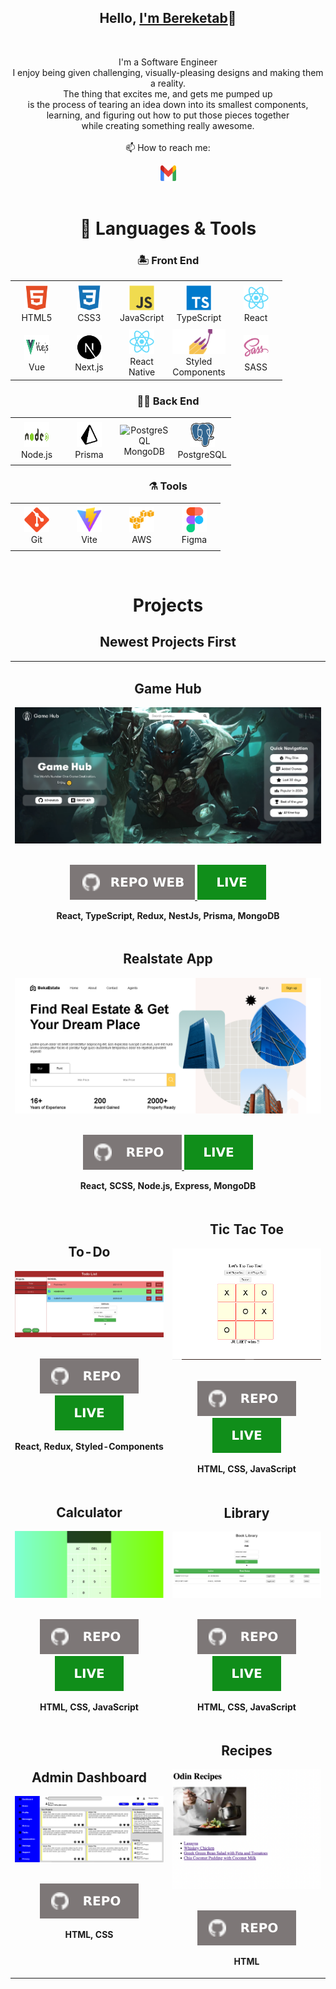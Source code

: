 <h2 align="center">Hello, <a href="https://github.com/b3reketab" 
  title="Profile">I'm Bereketab</a>👋</h2>
<br>
<p align="center">
  I'm a Software Engineer<br>
  I enjoy being given challenging, visually-pleasing designs and making them a reality. <br>
  The thing that excites me, and gets me pumped up <br>
  is the process of tearing an idea down into its smallest components, <br> 
  learning, and figuring out how to put those pieces together<br>
  while creating something really awesome.
 <br>
 <br>
  📫 How to reach me:
</p>

<div align='center'>
  <a href="mailto: didyshen.oleksandr@gmail.com"> 
    <img src="icons/gmail.svg" alt="Gmail" height="25" width='25' />
  </a>
</div>
<br>

<h1 align="center">🚀 Languages & Tools</h1>

<h3 align='center'>🏝️ Front End</h3>

<table align="center">
  <tr>
    <td align="center" height="70" width="70">
      <img src="icons/html5.svg" alt="HTML" width="40" height="40"/>
      <br/>HTML5
    </td>
    <td align="center" height="70" width="70">
      <img src="icons/css3.svg" alt="CSS3" width="40" height="40"/>
      <br/>CSS3
    </td>
    <td align="center" height="70" width="70">
      <img src="icons/javascript.svg" alt="JavaScript" width="40" height="40"/>
      <br/>JavaScript
    </td>
    <td align="center" height="70" width="70">
      <img src="icons/typescript.svg" alt="TypeScript" width="40" height="40"/>
      <br/>TypeScript
    </td>
    <td align="center" height="70" width="70">
      <img src="icons/react.svg" alt="React" width="40" height="40"/>
      <br/>React
    </td>
  </tr>
  <tr>
    <td align="center" height="70" width="70">
      <img src="icons/vuejs-ar21.svg" alt="Redux" width="40" height="40"/>
      <br/>Vue
    </td>
    <td align="center" height="70" width="70">
      <img src="icons/next.svg" alt="React" width="40" height="40"/>
      <br/>Next.js
    </td>
    <td align="center" height="70" width="70">
      <img src="icons/react.svg" alt="React" width="40" height="40"/>
      <br/>React Native
    </td>
    <td align="center" height="70" width="70">
      <img src="icons/styled-components.svg" alt="Styled Components" height="40"/>
      <br/>Styled Components
    </td>
    <td align="center" height="70" width="70">
      <img src="icons/sass.svg" alt="SASS" width="40" height="40"/>
      <br/>SASS
    </td>
  </tr>
</table>

<h3 align='center'>👷🏻 Back End</h3>

<table align="center">
  <tr>
    <td align="center" height="70" width="70">
      <img src="icons/nodejs-ar21.svg" alt="Nest.js" width="40" height="40"/>
      <br/>Node.js
    </td>
    <td align="center" height="70" width="70">
      <img src="icons/prisma.svg" alt="Prisma" width="40" height="40"/>
      <br/>Prisma
    </td>
        <td align="center" height="70" width="70">
      <img src="icons/mongodb-a21.svg" alt="PostgreSQL" width="40" height="40"/>
      <br/>MongoDB
    </td>
    <td align="center" height="70" width="70">
      <img src="icons/postgres.svg" alt="PostgreSQL" width="40" height="40"/>
      <br/>PostgreSQL
    </td>
  </tr>
</table>

<h3 align='center'>⚗️ Tools</h3>

<table align="center">
  <tr>
    <td align="center" height="70" width="70">
      <img src="icons/git.svg" alt="Git" width="40" height="40"/>
      <br/>Git
    </td>
    <td align="center" height="70" width="70">
      <img src="icons/vite.svg" alt="Vite" width="40" height="40"/>
      <br/>Vite
    </td>
    <td align="center" height="70" width="70">
      <img src="icons/aws.svg" alt="GitLab" width="40" height="40"/>
      <br/>AWS
    </td>
    <td align="center" height="70" width="70">
      <img src="icons/figma.svg" alt="Figma" width="40" height="40"/>
      <br/>Figma
    </td>
  </tr>
</table>

<br>

<h1 align="center">Projects</h1>

<h2 align="center">Newest Projects First</h2>

<table>
  <tr>
    <!-- <td width='50%'></td> -->
     <td width='50%' colspan=2>
      <h2 align='center'>Game Hub</h2>
      <div align='center'>  
        <a href='https://b3reketab.github.io/game-hub/'>
          <img src='img/game-hub.png' alt='Shop'/>
        </a>
        <br>
        <br>
        <p>
          <a href='https://github.com/b3reketab/game-hub'>
            <img src="icons/repo-web.svg"/>
          </a>
          <a href='https://b3reketab.github.io/game-hub/'>
            <img src='icons/live.svg'/>
          </a>
        </p>
        <p><strong>React, TypeScript, Redux, NestJs, Prisma, MongoDB</strong></p>
      </div>
    </td>
  </tr>
  <tr>
    <td width='50%' colspan=2>
      <h2 align='center'>Realstate App</h2>
      <div align='center'>  
        <a href='https://b3reketab.github.io/realstate-app/'>
          <img src='img/realstate-app.png' alt='Realstate Project'/>
        </a>
        <br>
        <br>
        <p>
          <a href='https://github.com/b3reketab/realstate-app'>
            <img src="icons/repo.svg"/>
          </a>
          <a href='https://b3reketab.github.io/realstate-app/'>
            <img src='icons/live.svg'/>
          </a>
        </p>
        <p><strong>React, SCSS, Node.js, Express, MongoDB</strong></p>
      </div>
    </td>
  </tr>
  <tr>
    <td width='50%'>
      <h2 align='center'>To-Do</h2>
      <div align='center'>  
        <a href='https://b3reketab.github.io/todo-app/'>
          <img src='img/todo.png' alt='To-Do project'/>
        </a>
        <br>
        <br>
        <p>
          <a href='https://github.com/b3reketab/Todo-list'>
            <img src="icons/repo.svg"/>
          </a>
          <a href='https://b3reketab.github.io/Todo-List/'>
            <img src='icons/live.svg'/>
          </a>
        </p>
        <p><strong>React, Redux, Styled-Components</strong></p>
      </div>
    </td>
    <td width='50%'>
      <h2 align='center'>Tic Tac Toe</h2>
      <div align='center'>  
        <a href='https://b3reketab.github.io/Tic-Tac-Toe/'>
          <img src='img/Tic-Tac-Toe.png' alt='Tic Tac Toe project'/>
        </a>
        <br>
        <br>
        <p>
          <a href='https://github.com/b3reketab/Tic-Tac-Toe'>
            <img src="icons/repo.svg"/>
          </a>
          <a href='https://b3reketab.github.io/Tic-Tac-Toe/'>
            <img src='icons/live.svg'/>
          </a>
        </p>
        <p><strong>HTML, CSS, JavaScript</strong></p>
      </div>
    </td>
  </tr>
  <tr>  
    <td width='50%'>
      <h2 align="center">Calculator</h2>
      <div align="center">  
        <a href='https://b3reketab.github.io/Calculator/'>
          <img src="img/Calculator.png" alt="Calculator"/>
        </a>
        <br>
        <br>
        <p>
          <a href="https://github.com/b3reketab/Calculator">
            <img src="icons/repo.svg"/>
          </a>
          <a href="https://b3reketab.github.io/Calculator/">
            <img src="icons/live.svg"/>
          </a>
        </p>
        <p><strong>HTML, CSS, JavaScript</strong></p>
      </div>
    </td>
    <td width='50%'>
      <h2 align='center'>Library</h2>
      <div align='center'>  
        <a href='https://b3reketab.github.io/Library/'>
          <img src='img/Library.png' alt='Library'/>
        </a>
        <br>
        <br>
        <p>
          <a href='https://github.com/b3reketab/Library'>
            <img src="icons/repo.svg"/>
          </a>
          <a href='https://b3reketab.github.io/Library/'>
            <img src='icons/live.svg'/>
          </a>
        </p>
        <p><strong>HTML, CSS, JavaScript</strong></p>
      </div>
    </td>
  </tr>
  <tr>
    <td width='50%'>
      <h2 align="center">Admin Dashboard</h2>
      <div align="center">  
        <a href='https://b3reketab.github.io/Admin-Dashboard/'>
          <img src="img/admin-dashboard.png" alt="Admin Dashboard"/>
        </a>
        <br>
        <br>
        <p>
          <a href="https://github.com/b3reketab/Admin-Dashboard">
            <img src="icons/repo.svg"/>
          </a>
        </p>
        <p><strong>HTML, CSS</strong></p>
      </div>
    </td>
    <td width='50%'>
      <h2 align="center">Recipes</h2>
      <div align="center">  
        <a href='https://b3reketab.github.io/recipes/'>
          <img src="img/recipes.png" alt="Recipes"/>
        </a>
        <br>
        <br>
        <p>
          <a href="https://github.com/b3reketab/odin-recipes">
            <img src="icons/repo.svg"/>
          </a>
        </p>
        <p><strong>HTML</strong></p>
      </div>
    </td>
  </tr>
</table>